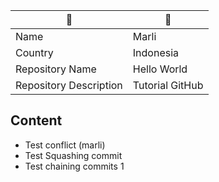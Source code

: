 | 📌                     | 📌              |
|------------------------|-----------------|
| Name                   | Marli           |
| Country                | Indonesia       |
| Repository Name        | Hello World     |
| Repository Description | Tutorial GitHub |

## Content

* Test conflict (marli)
* Test Squashing commit
* Test chaining commits 1
